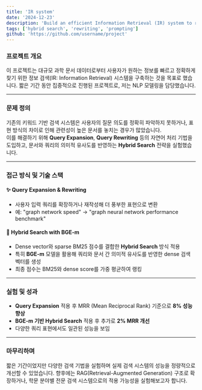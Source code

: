 ```yaml
---
title: 'IR system'
date: '2024-12-23'
description: 'Build an efficient Information Retrieval (IR) system to retrieve relevant information from large-scale scientific documents'
tags: ['hybrid search', 'rewriting', 'prompting']
github: 'https://github.com/username/project'
---
```


### 프로젝트 개요  
이 프로젝트는 대규모 과학 문서 데이터로부터 사용자가 원하는 정보를 빠르고 정확하게 찾기 위한 정보 검색(IR: Information Retrieval) 시스템을 구축하는 것을 목표로 했습니다. 짧은 기간 동안 집중적으로 진행된 프로젝트로, 저는 NLP 모델링을 담당했습니다.

---

### 문제 정의  
기존의 키워드 기반 검색 시스템은 사용자의 질문 의도를 정확히 파악하지 못하거나, 표현 방식의 차이로 인해 관련성이 높은 문서를 놓치는 경우가 많았습니다.  
이를 해결하기 위해 __Query Expansion__, __Query Rewriting__ 등의 자연어 처리 기법을 도입하고, 문서와 쿼리의 의미적 유사도를 반영하는 __Hybrid Search__ 전략을 실험했습니다.

---

### 접근 방식 및 기술 스택  

#### ✨ Query Expansion & Rewriting  
- 사용자 입력 쿼리를 확장하거나 재작성해 더 풍부한 표현으로 변환  
- 예: "graph network speed" → "graph neural network performance benchmark"

#### 🧠 Hybrid Search with BGE-m  
- Dense vector와 sparse BM25 점수를 결합한 __Hybrid Search__ 방식 적용  
- 특히 __BGE-m__ 모델을 활용해 쿼리와 문서 간 의미적 유사도를 반영한 dense 검색 벡터를 생성  
- 최종 점수는 BM25와 dense score를 가중 평균하여 랭킹

---

### 실험 및 성과  

- __Query Expansion__ 적용 후 MRR (Mean Reciprocal Rank) 기준으로 __8% 성능 향상__  
- __BGE-m 기반 Hybrid Search__ 적용 후 추가로 __2% MRR 개선__  
- 다양한 쿼리 표현에서도 일관된 성능을 보임

---

### 마무리하며  
짧은 기간이었지만 다양한 검색 기법을 실험하며 실제 검색 시스템의 성능을 정량적으로 개선할 수 있었습니다. 향후에는 RAG(Retrieval-Augmented Generation) 구조로 확장하거나, 학문 분야별 전문 검색 시스템으로의 적용 가능성을 실험해보고자 합니다.
